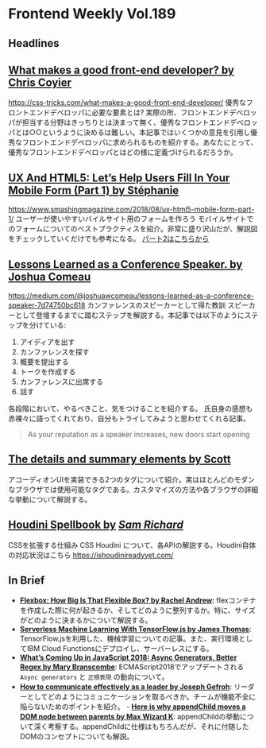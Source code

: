 # Frontend Weekly Vol.189

## Headlines
## [What makes a good front-end developer? by Chris Coyier](https://css-tricks.com/what-makes-a-good-front-end-developer/)

https://css-tricks.com/what-makes-a-good-front-end-developer/
優秀なフロントエンドデベロッパに必要な要素とは?
実際の所、フロントエンドデベロッパが担当する分野はきっちりとは決まって無く、優秀なフロントエンドデベロッパとは○○というように決めるは難しい。本記事ではいくつかの意見を引用し優秀なフロントエンドデベロッパに求められるものを紹介する。あなたにとって、優秀なフロントエンドデベロッパとはどの様に定義づけられるだろうか。


## [UX And HTML5: Let’s Help Users Fill In Your Mobile Form (Part 1) by Stéphanie](https://www.smashingmagazine.com/2018/08/ux-html5-mobile-form-part-1/)

https://www.smashingmagazine.com/2018/08/ux-html5-mobile-form-part-1/
ユーザーが使いやすいバイルサイト用のフォームを作ろう
モバイルサイトでのフォームについてのベストプラクティスを紹介。非常に盛り沢山だが、解説図をチェックしていくだけでも参考になる。
[パート2はこちらから](https://www.smashingmagazine.com/2018/08/ux-html5-mobile-form-part-2/)

## [Lessons Learned as a Conference Speaker. by Joshua Comeau](https://medium.com/@joshuawcomeau/lessons-learned-as-a-conference-speaker-7d74750bc618)

https://medium.com/@joshuawcomeau/lessons-learned-as-a-conference-speaker-7d74750bc618
[](https://medium.com/@joshuawcomeau/lessons-learned-as-a-conference-speaker-7d74750bc618)カンファレンスのスピーカーとして得た教訓
スピーカーとして登壇するまでに踏むステップを解説する。本記事では以下のようにステップを分けている:


1. アイディアを出す
2. カンファレンスを探す
3. 概要を提出する
4. トークを作成する
5. カンファレンスに出席する
6. 話す

各段階において、やるべきこと、気をつけることを紹介する。
氏自身の感想も赤裸々に語ってくれており、自分もトライしてみようと思わせてくれる記事。


> As your reputation as a speaker increases, new doors start opening


## [The details and summary elements by Scott](https://www.scottohara.me/blog/2018/09/03/details-and-summary.html)

アコーディオンUIを実装できる2つのタグについて紹介。実はほとんどのモダンなブラウザでは使用可能なタグである。カスタマイズの方法や各ブラウザの詳細な挙動について解説する。

## [Houdini Spellbook by](http://houdini.glitch.me/) [*Sam Richard*](http://houdini.glitch.me/) [](http://houdini.glitch.me/)

CSSを拡張する仕組み CSS Houdini について、各APIの解説する。Houdini自体の対応状況はこちら https://ishoudinireadyyet.com/ 

## In Brief
- [**Flexbox: How Big Is That Flexible Box? by Rachel Andrew**](https://www.smashingmagazine.com/2018/09/flexbox-sizing-flexible-box/)**:** flexコンテナを作成した際に何が起きるか、そしてどのように整列するか。特に、サイズがどのように決まるかについて解説する。
- [**Serverless Machine Learning With TensorFlow.js by James Thomas**](http://jamesthom.as/blog/2018/08/13/serverless-machine-learning-with-tensorflow-dot-js/): TensorFlow.jsを利用した、機械学習についての記事。また、実行環境としてIBM Cloud Functionsにデプロイし、サーバーレスにする。
- [**What’s Coming Up in JavaScript 2018: Async Generators, Better Regex by Mary Branscombe**](https://thenewstack.io/whats-coming-up-in-javascript-2018-async-generators-better-regex/): ECMAScript2018でアップデートされる `Async generators`  と `正規表現`  の動向について。
- [**How to communicate effectively as a leader by Joseph Gefroh**](https://blog.usejournal.com/how-to-communicate-effectively-as-a-leader-ad49d3f081cc): リーダーとしてどのようにコミュニケーションを取るべきか。チームが機能不全に陥らないためのポイントを紹介。
[](https://blog.usejournal.com/how-to-communicate-effectively-as-a-leader-ad49d3f081cc)- [**Here is why appendChild moves a DOM node between parents by Max Wizard K**](https://blog.angularindepth.com/here-is-why-appendchild-moves-a-dom-node-instead-of-cloning-it-f8ef7a31735c): appendChildの挙動について深く考察する。appendChildに仕様はもちろんだが、それに付随したDOMのコンセプトについても解説。

